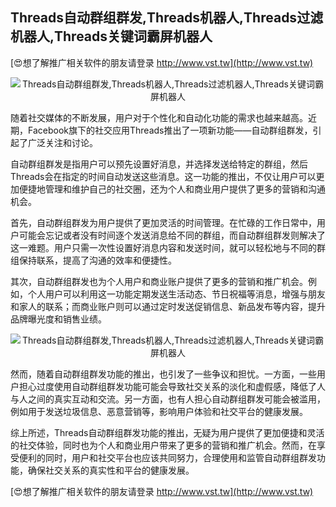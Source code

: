 ## **Threads自动群组群发,Threads机器人,Threads过滤机器人,Threads关键词霸屏机器人**

[😍想了解推广相关软件的朋友请登录 http://www.vst.tw](http://www.vst.tw)

 <center><img src="https://vst.tw/MP4/tuiguang/png/5.png" alt="Threads自动群组群发,Threads机器人,Threads过滤机器人,Threads关键词霸屏机器人"></center>

随着社交媒体的不断发展，用户对于个性化和自动化功能的需求也越来越高。近期，Facebook旗下的社交应用Threads推出了一项新功能——自动群组群发，引起了广泛关注和讨论。

自动群组群发是指用户可以预先设置好消息，并选择发送给特定的群组，然后Threads会在指定的时间自动发送这些消息。这一功能的推出，不仅让用户可以更加便捷地管理和维护自己的社交圈，还为个人和商业用户提供了更多的营销和沟通机会。

首先，自动群组群发为用户提供了更加灵活的时间管理。在忙碌的工作日常中，用户可能会忘记或者没有时间逐个发送消息给不同的群组，而自动群组群发则解决了这一难题。用户只需一次性设置好消息内容和发送时间，就可以轻松地与不同的群组保持联系，提高了沟通的效率和便捷性。

其次，自动群组群发也为个人用户和商业账户提供了更多的营销和推广机会。例如，个人用户可以利用这一功能定期发送生活动态、节日祝福等消息，增强与朋友和家人的联系；而商业账户则可以通过定时发送促销信息、新品发布等内容，提升品牌曝光度和销售业绩。

 <center><img src="https://vst.tw/MP4/tuiguang/png/3.png" alt="Threads自动群组群发,Threads机器人,Threads过滤机器人,Threads关键词霸屏机器人"></center>

然而，随着自动群组群发功能的推出，也引发了一些争议和担忧。一方面，一些用户担心过度使用自动群组群发功能可能会导致社交关系的淡化和虚假感，降低了人与人之间的真实互动和交流。另一方面，也有人担心自动群组群发可能会被滥用，例如用于发送垃圾信息、恶意营销等，影响用户体验和社交平台的健康发展。

综上所述，Threads自动群组群发功能的推出，无疑为用户提供了更加便捷和灵活的社交体验，同时也为个人和商业用户带来了更多的营销和推广机会。然而，在享受便利的同时，用户和社交平台也应该共同努力，合理使用和监管自动群组群发功能，确保社交关系的真实性和平台的健康发展。

[😍想了解推广相关软件的朋友请登录 http://www.vst.tw](http://www.vst.tw)



